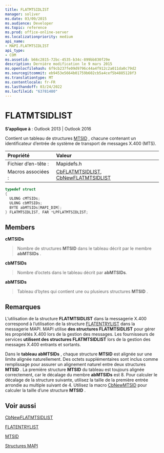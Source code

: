 ```yaml
---
title: FLATMTSIDLIST
manager: soliver
ms.date: 03/09/2015
ms.audience: Developer
ms.topic: reference
ms.prod: office-online-server
ms.localizationpriority: medium
api_name:
- MAPI.FLATMTSIDLIST
api_type:
- COM
ms.assetid: b66c2815-72bc-4535-b34c-899bb830f29e
description: Dernière modification le 9 mars 2015
ms.openlocfilehash: 6f9cb237fe09d9796c44a4f912c2a011da0c79d2
ms.sourcegitcommit: eb9453e5664b01759b602cb5a4cef5b4885128f3
ms.translationtype: MT
ms.contentlocale: fr-FR
ms.lasthandoff: 03/24/2022
ms.locfileid: "63781480"
---
```

# <a name="flatmtsidlist"></a>FLATMTSIDLIST

  
  
**S’applique à** : Outlook 2013 | Outlook 2016 
  
Contient un tableau de structures [MTSID](mtsid.md) , chacune contenant un identificateur d’entrée de système de transport de messages X.400 (MTS). 
  
|Propriété|Valeur|
|:-----|:-----|
|Fichier d’en-tête :  <br/> |Mapidefs.h  <br/> |
|Macros associées :  <br/> |[CbFLATMTSIDLIST](cbflatmtsidlist.md), [CbNewFLATMTSIDLIST](cbnewflatmtsidlist.md) <br/> |
   
```cpp
typedef struct
{
  ULONG cMTSIDs;
  ULONG cbMTSIDs;
  BYTE abMTSIDs[MAPI_DIM];
} FLATMTSIDLIST, FAR *LPFLATMTSIDLIST;

```

## <a name="members"></a>Members

 **cMTSIDs**
  
> Nombre de structures **MTSID** dans le tableau décrit par le membre **abMTSIDs** . 
    
 **cbMTSIDs**
  
> Nombre d’octets dans le tableau décrit par **abMTSIDs**.
    
 **abMTSIDs**
  
> Tableau d’bytes qui contient une ou plusieurs structures **MTSID** . 
    
## <a name="remarks"></a>Remarques

L’utilisation de la structure **FLATMTSIDLIST** dans la messagerie X.400 correspond à l’utilisation de la structure [FLATENTRYLIST](flatentrylist.md) dans la messagerie MAPI. MAPI utilise **des structures FLATMTSIDLIST** pour gérer les propriétés X.400 lors de la gestion des messages. Les fournisseurs de services **utilisent des structures FLATMTSIDLIST** lors de la gestion des messages X.400 entrants et sortants. 
  
Dans le **tableau abMTSIDs** , chaque structure **MTSID** est alignée sur une limite alignée naturellement. Des octets supplémentaires sont inclus comme remplissage pour assurer un alignement naturel entre deux structures **MTSID** . La première structure **MTSID** du tableau est toujours alignée correctement, car le décalage du membre **abMTSIDs** est 8. Pour calculer le décalage de la structure suivante, utilisez la taille de la première entrée arrondie au multiple suivant de 4. Utilisez la macro [CbNewMTSID](cbnewmtsid.md) pour calculer la taille d’une structure **MTSID** . 
  
## <a name="see-also"></a>Voir aussi



[CbNewFLATMTSIDLIST](cbnewflatmtsidlist.md)
  
[FLATENTRYLIST](flatentrylist.md)
  
[MTSID](mtsid.md)


[Structures MAPI](mapi-structures.md)

